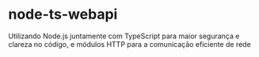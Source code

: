 # node-ts-webapi
Utilizando Node.js juntamente com TypeScript para maior segurança e clareza no código, e módulos HTTP para a comunicação eficiente de rede
